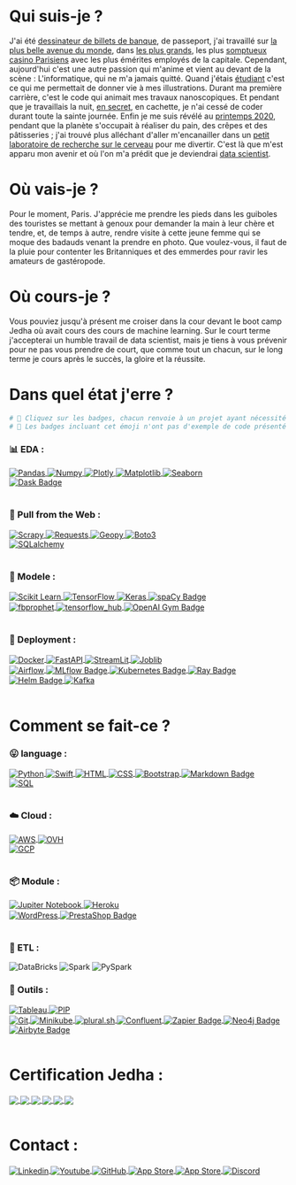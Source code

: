 # Qui suis-je ?

J'ai été [dessinateur de billets de banque](https://surys.com), de passeport, j'ai travaillé sur [la plus belle avenue du monde](https://www.pariselyseesclub.com), dans [les plus grands](https://www.clubpierrecharron.com/infos-pratiques/1ere-visite), les plus [somptueux casino Parisiens](https://www.hotelsbarriere.com/fr/paris/le-fouquets/activites/paris-club-barriere.html) avec les plus émérites employés de la capitale. Cependant, aujourd'hui c'est une autre passion qui m'anime et vient au devant de la scène : L'informatique, qui ne m'a jamais quitté. Quand j'étais [étudiant](https://www.linkedin.com/school/ecole-d'art-maryse-eloy/about/) c'est ce qui me permettait de donner vie à mes illustrations. Durant ma première carrière, c'est le code qui animait mes travaux nanoscopiques. Et pendant que je travaillais la nuit, [en secret](https://apps.apple.com/lu/developer/gauthier-rammault/id1493203805), en cachette, je n'ai cessé de coder durant toute la sainte journée. Enfin je me suis révélé au [printemps 2020](https://www.cned.fr/bts/bts-services-informatiques-aux-organisations-sio), pendant que la planète s'occupait à réaliser du pain, des crêpes et des pâtisseries ; j'ai trouvé plus alléchant d'aller m'encanailler dans un [petit laboratoire de recherche sur le cerveau](https://iscpif.fr/projects/linkrbrain/) pour me divertir. C'est là que m'est apparu mon avenir et où l'on m'a prédit que je deviendrai [data scientist](https://www.jedha.co/formations/formation-data-scientist).

# Où vais-je ? 

Pour le moment, Paris. J'apprécie me prendre les pieds dans les guiboles des touristes se mettant à genoux pour demander la main à leur chère et tendre, et, de temps à autre, rendre visite à cette jeune femme qui se moque des badauds venant la prendre en photo. Que voulez-vous, il faut de la pluie pour contenter les Britanniques et des emmerdes pour ravir les amateurs de gastéropode.  

# Où cours-je ?

Vous pouviez jusqu'à présent me croiser dans la cour devant le boot camp Jedha où avait cours des cours de machine learning. Sur le court terme j'accepterai un humble travail de data scientist, mais je tiens à vous prévenir pour ne pas vous prendre de court, que comme tout un chacun, sur le long terme je cours après le succès, la gloire et la réussite. 

# Dans quel état j'erre ?

```python
# 🚀 Cliquez sur les badges, chacun renvoie à un projet ayant nécessité la library en question.
# 🚧 Les badges incluant cet émoji n'ont pas d'exemple de code présenté sur mon Git Hub. 
```

### 📊 EDA :
<a href="https://github.com/g0thier/Cours_Data/blob/main/Pandas.ipynb" target="_blank">
  <img align="center" src="https://img.shields.io/badge/Pandas-2C2D72?style=flat&logo=pandas&logoColor=white" alt="Pandas" />
</a>
<a href="https://github.com/g0thier/Cours_Data/blob/main/Pandas.ipynb" target="_blank">
  <img align="center" src="https://img.shields.io/badge/Numpy-777BB4?style=flat&logo=numpy&logoColor=white" alt="Numpy" />
</a>
<a href="https://github.com/g0thier/Bloc-5/blob/main/02_EDA_pricing.ipynb" target="_blank">
  <img align="center" src="https://img.shields.io/badge/Plotly-239120?style=flat&logo=plotly&logoColor=white" alt="Plotly" />
</a>
<a href="https://github.com/g0thier/Cours_Data/blob/main/Plots.ipynb" target="_blank">
  <img align="center" src="https://img.shields.io/badge/-Matplotlib-yellow" alt="Matplotlib" />
</a>
<a href="https://github.com/g0thier/Cours_Data/blob/main/Plots.ipynb" target="_blank">
  <img align="center" src="https://img.shields.io/badge/-Seaborn-blue" alt="Seaborn" />
</a>
</br>
<a href="" target="_blank">
  <img align="center" src="https://img.shields.io/badge/🚧-Dask-FDA061?logo=dask&logoColor=fff&style=flat" alt="Dask Badge">
</a>
<div></br></div>

### 📃 Pull from the Web :
<a href="https://github.com/g0thier/iTunes-Store-Scrapy/blob/main/Script05.py" target="_blank">
  <img align="center" src="https://img.shields.io/badge/-Scrapy-brightgreen" alt="Scrapy" />
</a>
<a href="https://github.com/g0thier/Bloc-5/blob/main/06_Test_API.ipynb" target="_blank">
  <img align="center" src="https://img.shields.io/badge/-Requests-black" alt="Requests" />
</a>
<a href="https://github.com/g0thier/Cours_Data/blob/main/Pandas.ipynb" target="_blank">
  <img align="center" src="https://img.shields.io/badge/-Geopy-blue" alt="Geopy" />
</a>
<a href="https://github.com/g0thier/Bloc-1/blob/main/09_push_s3.ipynb" target="_blank">
  <img align="center" src="https://img.shields.io/badge/-boto3-orange" alt="Boto3" />
</a>
</br>
<a href="" target="_blank">
  <img align="center" src="https://img.shields.io/badge/🚧-sqlalchemy-blueviolet" alt="SQLalchemy" />
</a>
<div></br></div>

### 🔮 Modele : 
<a href="https://github.com/g0thier/Bloc-3/blob/main/01_Walmart/03_Lasso_Ridge_OLS.ipynb" target="_blank">
  <img align="center" src="https://img.shields.io/badge/scikit_learn-F7931E?style=flat&logo=scikit-learn&logoColor=white" alt="Scikit Learn" />
</a>
<a href="https://github.com/g0thier/Bloc-4/blob/main/04_Deep_Prediction.ipynb" target="_blank">
  <img align="center" src="https://img.shields.io/badge/TensorFlow-FF6F00?style=flat&logo=tensorflow&logoColor=white" alt="TensorFlow" />
</a>
<a href="https://medium.com/@g0thier/apprendre-à-compter-les-cartes-sans-se-faire-virer-du-casino-252535e45c3b" target="_blank">
  <img align="center" src="https://img.shields.io/badge/Keras-%23D00000.svg?style=flat&logo=Keras&logoColor=white" alt="Keras" />
</a>
<a href="https://github.com/g0thier/Bloc-4/blob/main/04_Deep_Prediction.ipynb" target="_blank">
  <img align="center" src="https://img.shields.io/badge/spaCy-09A3D5?logo=spacy&logoColor=fff&style=flat" alt="spaCy Badge">
</a>
</br>
<a href="" target="_blank">
  <img align="center" src="https://img.shields.io/badge/🚧-fbprophet-%233c5a96" alt="fbprophet">
</a>
<a href="https://github.com/g0thier/Bloc-4/blob/main/04_Deep_Prediction.ipynb" target="_blank">
  <img align="center" src="https://img.shields.io/badge/🚧-TensorFlow_Hub-FF6F00?style=flat&logo=tensorflow&logoColor=white" alt="tensorflow_hub" />
</a>
<a href="" target="_blank">
  <img align="center" src="https://img.shields.io/badge/🚧-OpenAI_Gym-0081A5?logo=openaigym&logoColor=fff&style=flat" alt="OpenAI Gym Badge">
</a>
<div></br></div>

### 🚀 Deployment : 
<a href="https://github.com/g0thier/Bloc-5/blob/main/04_Application/PushMe.py" target="_blank">
  <img align="center" src="https://img.shields.io/badge/Docker-2CA5E0?style=flat&logo=docker&logoColor=white" alt="Docker" />
</a>
<a href="https://github.com/g0thier/Bloc-5/blob/main/05_API/app/main.py" target="_blank">
  <img align="center" src="https://img.shields.io/badge/FastAPI-009688?style=flat&logo=FastAPI&logoColor=white" alt="FastAPI" />
</a>
<a href="https://moviescorepredict-rg.herokuapp.com" target="_blank">
  <img align="center" src="https://img.shields.io/badge/Streamlit-FF4B4B?style=flat&logo=Streamlit&logoColor=white" alt="StreamLit">
</a>
<a href="https://github.com/g0thier/Bloc-6/blob/main/09_application/app.py" target="_blank">
  <img align="center" src="https://img.shields.io/badge/-Joblib-orange" alt="Joblib">
</a>
</br>
<a href="" target="_blank">
  <img align="center" src="https://img.shields.io/badge/🚧-Airflow-017CEE?style=flat&logo=Apache_Airflow&logoColor=white" alt="Airflow"/>
</a>
<a href="" target="_blank">
  <img align="center" src="https://img.shields.io/badge/🚧-MLflow-0194E2?logo=mlflow&logoColor=fff&style=flat" alt="MLflow Badge">
</a>
<a href="" target="_blank">
  <img align="center" src="https://img.shields.io/badge/🚧-Kubernetes-326CE5?logo=kubernetes&logoColor=fff&style=flat" alt="Kubernetes Badge">
</a>
<a href="" target="_blank">
  <img align="center" src="https://img.shields.io/badge/🚧-Ray-028CF0?logo=ray&logoColor=fff&style=flat" alt="Ray Badge">
</a>
<a href="" target="_blank">
  <img align="center" src="https://img.shields.io/badge/🚧-Helm-0F1689?logo=helm&logoColor=fff&style=flat" alt="Helm Badge">
</a>
<a href="" target="_blank">
  <img align="center" src="https://img.shields.io/badge/🚧-Apache_Kafka-231F20?logo=apachekafka&logoColor=fff&style=flat" alt="Kafka">
</a>
<div></br></div>

# Comment se fait-ce ?

### 😛 language :

<a href="https://github.com/g0thier/Bloc-2/blob/main/05_Graph_followup_time_2.ipynb" target="_blank">
  <img align="center" src="https://img.shields.io/badge/Python-FFD43B?style=flat&logo=python&logoColor=blue" alt="Python">
</a>
<a href="https://apps.apple.com/lu/developer/gauthier-rammault/id1493203805" target="_blank">
  <img align="center" src="https://img.shields.io/badge/Swift-FA7343?style=flat&logo=swift&logoColor=white" alt="Swift">
</a>
<a href="https://lafleche.app/ADN/index.html" target="_blank">
  <img align="center" src="https://img.shields.io/badge/HTML-239120?style=flat&logo=html5&logoColor=white" alt="HTML">
</a>
<a href="https://lafleche.app" target="_blank">
  <img align="center" src="https://img.shields.io/badge/CSS-239120?&style=flat&logo=css3&logoColor=white" alt="CSS">
</a>
<a href="https://github.com/g0thier/Bloc-5/blob/main/05_API/app/main.py" target="_blank">
  <img align="center" src="https://img.shields.io/badge/Bootstrap-563D7C?style=flat&logo=bootstrap&logoColor=white" alt="Bootstrap">
</a>
<a href="https://github.com/g0thier/g0thier/blob/main/README.md" target="_blank">
  <img align="center" src="https://img.shields.io/badge/Markdown-000?logo=markdown&logoColor=fff&style=flat" alt="Markdown Badge">
</a>
</br>
<a href="" target="_blank">
  <img align="center" src="https://img.shields.io/badge/🚧-SQL-black?style=flat&logo=SQL" alt="SQL">
</a>
<div></br></div>



### ☁️ Cloud :

<a href="https://github.com/g0thier/Bloc-1/blob/main/10_pull_s3.ipynb" target="_blank">
  <img align="center" src="https://img.shields.io/badge/Amazon_AWS-FF9900?style=flat&logo=amazonaws&logoColor=white" alt="AWS" />
</a>
<a href="https://lafleche.app" target="_blank">
  <img align="center" src="https://img.shields.io/badge/ovh-123F6D?style=flat&logo=OVH&logoColor=white" alt="OVH">
</a>
</br>
<a href="" target="_blank">
  <img align="center" src="https://img.shields.io/badge/🚧-Google_Cloud-4285F4?style=flat&logo=google-cloud&logoColor=white" alt="GCP" />
</a>
<div></br></div>

### 📦 Module :
<a href="https://github.com/g0thier/Bloc-1/blob/main/01_cities_weather_infos.ipynb" target="_blank">
  <img align="center" src="https://img.shields.io/badge/-Jupiter-F37626" alt="Jupiter Notebook" />
</a>
<a href="https://getaroundapi-rg.herokuapp.com" target="_blank">
  <img align="center" src="https://img.shields.io/badge/Heroku-430098?style=flat&logo=heroku&logoColor=white" alt="Heroku" />
</a>
</br>
<a href="" target="_blank">
  <img align="center" src="https://img.shields.io/badge/🚧-Wordpress-21759B?style=flat&logo=wordpress&logoColor=white" alt="WordPress" />
</a>
<a href="" target="_blank">
  <img align="center" src="https://img.shields.io/badge/🚧-PrestaShop-DF0067?logo=prestashop&logoColor=fff&style=flat" alt="PrestaShop Badge">
</a>
<div></br></div>

### 🚄 ETL :
![DataBricks](https://img.shields.io/badge/🚧-Databricks-FF3621?style=flat&logo=Databricks&logoColor=white) 
![Spark](https://img.shields.io/badge/🚧-Apache_Spark-FFFFFF?style=flat&logo=apachespark&logoColor=#E35A16)
![PySpark](https://img.shields.io/badge/🚧-PySpark-32CD32?style=flat&logo=apachespark&logoColor=#E35A16)


### 🔧 Outils :
<a href="https://github.com/g0thier/Projet-Essentials/blob/main/Projet%20Michelin%20Guide%20Restaurants%202021%20copie.pdf" target="_blank">
  <img align="center" src="https://img.shields.io/badge/Tableau-E97627?style=flat&logo=Tableau&logoColor=white" alt="Tableau" />
</a>
<a href="https://github.com/g0thier/Bloc-6/blob/main/09_application/Dockerfile" target="_blank">
  <img align="center" src="https://img.shields.io/badge/pip-3775A9?style=flat&logo=pypi&logoColor=white" alt="PIP" />
</a>
</br>
<a href="" target="_blank">
  <img align="center" src="https://img.shields.io/badge/🚧-GIT-E44C30?style=flat&logo=git&logoColor=white" alt="Git" />
</a>
<a href="" target="_blank">
  <img align="center" src="https://img.shields.io/badge/🚧-minikube-blue" alt="Minikube" />
</a>
<a href="" target="_blank">
  <img align="center" src="https://img.shields.io/badge/🚧-plural-826ee6" alt="plural.sh" />
</a>
<a href="" target="_blank">
  <img align="center" src="https://img.shields.io/badge/🚧-Confluent-040730" alt="Confluent">
</a>
<a href="" target="_blank">
  <img align="center" src="https://img.shields.io/badge/🚧-Zapier-FF4A00?logo=zapier&logoColor=fff&style=flat" alt="Zapier Badge" />
</a>
<a href="" target="_blank">
  <img align="center" src="https://img.shields.io/badge/🚧-Neo4j-4581C3?logo=neo4j&logoColor=fff&style=flat" alt="Neo4j Badge" />
</a>
<a href="" target="_blank">
  <img align="center" src="https://img.shields.io/badge/🚧-Airbyte-615EFF?logo=airbyte&logoColor=fff&style=flat" alt="Airbyte Badge">
</a>
<div></br></div>

# Certification Jedha : 

<a href="https://github.com/g0thier/Bloc-1">
    <img align="center" src="https://github-readme-stats.vercel.app/api/pin/?username=g0thier&repo=Bloc-1&title_color=586e75&text_color=586e75&icon_color=008000" />
</a>
<a href="https://github.com/g0thier/Bloc-2">
    <img align="center" src="https://github-readme-stats.vercel.app/api/pin/?username=g0thier&repo=Bloc-2&title_color=586e75&text_color=586e75&icon_color=008000" />
</a>
<a href="https://github.com/g0thier/Bloc-3">
    <img align="center" src="https://github-readme-stats.vercel.app/api/pin/?username=g0thier&repo=Bloc-3&title_color=586e75&text_color=586e75&icon_color=008000" />
</a>
<a href="https://github.com/g0thier/Bloc-4">
    <img align="center" src="https://github-readme-stats.vercel.app/api/pin/?username=g0thier&repo=Bloc-4&title_color=586e75&text_color=586e75&icon_color=008000" />
</a>
<a href="https://github.com/g0thier/Bloc-5">
    <img align="center" src="https://github-readme-stats.vercel.app/api/pin/?username=g0thier&repo=Bloc-5&title_color=586e75&text_color=586e75&icon_color=008000" />
</a>
<a href="https://github.com/g0thier/Bloc-6">
    <img align="center" src="https://github-readme-stats.vercel.app/api/pin/?username=g0thier&repo=Bloc-6&title_color=586e75&text_color=586e75&icon_color=008000" />
</a>
<div></br></div>

# Contact : 

<a href="https://www.linkedin.com/in/gauthier-rammault/" target="_blank">
  <img align="center" src="https://img.shields.io/badge/LinkedIn-0077B5?style=for-the-badge&logo=linkedin&logoColor=white" alt="Linkedin" />
</a>
<a href="https://www.youtube.com/watch?v=3zXOKyZjQvw&list=PL1-pL4OHXCI2hTGmwA9hBGsM8SnX0qMaL" target="_blank">
  <img align="center" src="https://img.shields.io/badge/YouTube-FF0000?style=for-the-badge&logo=youtube&logoColor=white" alt="Youtube" />
</a>
<a href="https://github.com/g0thier" target="_blank">
  <img align="center" src="https://img.shields.io/badge/GitHub-100000?style=for-the-badge&logo=github&logoColor=white" alt="GitHub" />
</a>
<a href="https://apps.apple.com/fr/developer/gauthier-rammault/id1493203805" target="_blank">
  <img align="center" src="https://img.shields.io/badge/App_Store-0D96F6?style=for-the-badge&logo=app-store&logoColor=white" alt="App Store" />
</a>
<a href="https://wa.me/qr/LEBXAAIBO2RKG1" target="_blank">
  <img align="center" src="https://img.shields.io/badge/WhatsApp-25D366?style=for-the-badge&logo=whatsapp&logoColor=white" alt="App Store" />
</a>
<a href="mailto:Gauthier#1774" target="_blank">
  <img align="center" src="https://img.shields.io/badge/Discord-7289DA?style=for-the-badge&logo=discord&logoColor=white" alt="Discord" />
</a>
<div></br></div>

